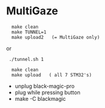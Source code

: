 MultiGaze
=========

```
  make clean
  make TUNNEL=1
  make upload2   (= MultiGaze only)
```

 or

```
 ./tunnel.sh 1
```

```
  make clean
  make upload   ( all 7 STM32's)
```

  - unplug black-magic-pro
  - plug while pressing button
  - make -C blackmagic

